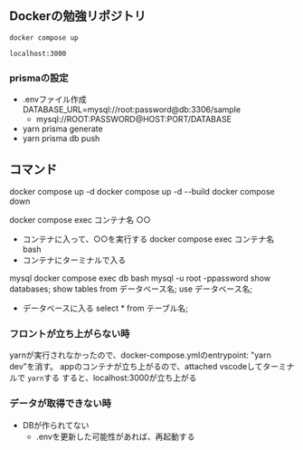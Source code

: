 ## Dockerの勉強リポジトリ

`docker compose up`

`localhost:3000`

### prismaの設定
- .envファイル作成 DATABASE_URL=mysql://root:password@db:3306/sample
  - mysql://ROOT:PASSWORD@HOST:PORT/DATABASE
- yarn prisma generate
- yarn prisma db push

## コマンド
docker compose up -d
docker compose up -d --build
docker compose down

docker compose exec コンテナ名 ○○
- コンテナに入って、○○を実行する
docker compose exec コンテナ名 bash
- コンテナにターミナルで入る

mysql
docker compose exec db bash
mysql -u root -ppassword
show databases;
show tables from データベース名;
use データベース名;
- データベースに入る
select * from テーブル名;


### フロントが立ち上がらない時
yarnが実行されなかったので、docker-compose.ymlのentrypoint: "yarn dev"を消す。
appのコンテナが立ち上がるので、attached vscodeしてターミナルで `yarn`する
すると、localhost:3000が立ち上がる

### データが取得できない時
- DBが作られてない
  - .envを更新した可能性があれば、再起動する

